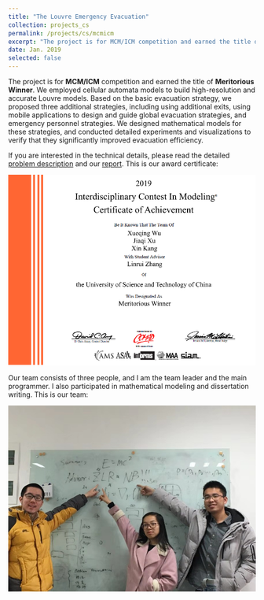 ```yaml
---
title: "The Louvre Emergency Evacuation"
collection: projects_cs
permalink: /projects/cs/mcmicm
excerpt: "The project is for MCM/ICM competition and earned the title of Meritorious Winner. We employed cellular automata models to build high-resolution and accurate Louvre models. Based on the basic evacuation strategy, we proposed three additional strategies, including using additional exits, using mobile applications to design and guide global evacuation strategies, and emergency personnel strategies. We designed mathematical models for these strategies, and conducted detailed experiments and visualizations to verify that they significantly improved evacuation efficiency."
date: Jan. 2019
selected: false
---
```


The project is for **MCM/ICM** competition and earned the title of **Meritorious Winner**. We employed cellular automata models to build high-resolution and accurate Louvre models. Based on the basic evacuation strategy, we proposed three additional strategies, including using additional exits, using mobile applications to design and guide global evacuation strategies, and emergency personnel strategies. We designed mathematical models for these strategies, and conducted detailed experiments and visualizations to verify that they significantly improved evacuation efficiency.

If you are interested in the technical details, please read the detailed [problem description](http://www.mathmodels.org/Problems/2019/ICM-D/index.html) and our [report](/files/mcmicm_report.pdf). This is our award certificate:

![](/images/mcmicm_certificate.png)

Our team consists of three people, and I am the team leader and the main programmer. I also participated in mathematical modeling and dissertation writing. This is our team:

![](/images/mcmicm_staff.jpg)
